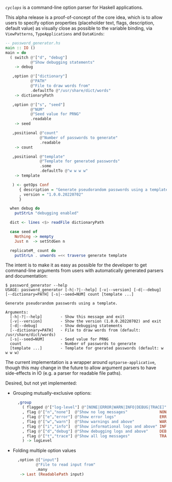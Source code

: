 *`cyclops`* is a command-line option parser for Haskell applications.

This alpha release is a proof-of-concept of the core idea, which is to
allow users to specify option properties (placeholder text, flags, description,
default value) as visually close as possible to the variable binding, via
`ViewPatterns`, `TypeApplications` and `DataKinds`:

```haskell
-- password_generator.hs
main :: IO ()
main = do
  ( switch @'["d", "debug"] 
           @"Show debugging statements"
    -> debug

   ,option @'["dictionary"] 
           @"PATH" 
           @"File to draw words from"
           .defaultTo @"/usr/share/dict/words"
    -> dictionaryPath

   ,option @'["s", "seed"]
           @"NUM"
           @"Seed value for PRNG" 
           .readable
    -> seed

   ,positional @"count"
               @"Number of passwords to generate"
               .readable
    -> count

   ,positional @"template"
               @"Template for generated passwords"
               .some
               .defaultTo @"w w w w"
    -> template

   ) <- getOps Conf
      { description = "Generate pseudorandom passwords using a template." 
      , version = "1.0.0.20220702"
      }

  when debug do
    putStrLn "debugging enabled"

  dict <- lines <$> readFile dictionaryPath

  case seed of
    Nothing -> mempty
    Just n  -> setStdGen n

  replicateM_ count do
    putStrLn . unwords =<< traverse generate template 
```

The intent is to make it as easy as possible for the developer to get
command-line arguments from users with automatically generated
parsers and documentation:

```
$ password_generator --help
USAGE: password_generator [-h|-?|--help] [-v|--version] [-d|--debug] [--dictionary=PATH] [-s|--seed=NUM] count [template ...]

Generate pseudorandom passwords using a template.

Arguments:
  [-h|-?|--help]        - Show this message and exit
  [-v|--version]        - Show the version (1.0.0.20220702) and exit
  [-d|--debug]          - Show debugging statements
  [--dictionary=PATH]   - File to draw words from (default: /usr/share/dict/words)
  [-s|--seed=NUM]       - Seed value for PRNG
  count                 - Number of passwords to generate
  [template ...]        - Template for gnerated passwords (default: w w w w)
```

The current implementation is a wrapper around `optparse-applicative`, though
this may change in the future to allow argument parsers to have side-effects in
IO (e.g. a parser for readable file paths).

Desired, but not yet implemented:

-   Grouping mutually-exclusive options:

    ```haskell
      ,group
        ( flagged @'["log-level"] @"[NONE|ERROR|WARN|INFO|DEBUG|TRACE]" @"Specify the logging level"
        , flag @'["n","none"]  @"Show no log messages"              NONE
        , flag @'["e","error"] @"Show error logs"                   ERROR
        , flag @'["w","warn"]  @"Show warnings and above"           WARN
        , flag @'["i","info"]  @"Show informational logs and above" INFO
        , flag @'["d","debug"] @"Show debugging logs and above"     DEBUG
        , flag @'["t","trace"] @"Show all log messages"             TRACE
        ) -> logLevel
    ```

-   Folding multiple option values

    ```haskell
      ,option @["input"]
              @"File to read input from"
              .many
       -> Last (ReadablePath input)
    ```
